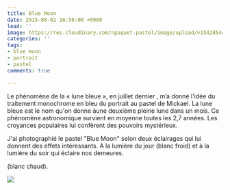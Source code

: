 ```yaml
---
title: Blue Moon
date: 2015-08-02 16:56:00 +0000
lead: ''
image: https://res.cloudinary.com/npaquet-pastel/image/upload/v1542854442/Blue-Moon-2-pastel-25-X-30-cm-2015.jpg
categories: ''
tags:
- blue moon
- portrait
- pastel
comments: true

---
```

Le phénomène de la « lune bleue », en juillet dernier , m’a donné l'idée du traitement monochrome en bleu du portrait au pastel de Mickael. La lune bleue est le nom qu'on donne àune deuxième pleine lune dans un mois. Ce phénomène astronomique survient en moyenne toutes les 2,7 années. Les croyances populaires lui confèrent des pouvoirs mystérieux.

 J'ai photographié le pastel "Blue Moon" selon deux éclairages qui lui donnent des effets intéressants. A la lumière du jour (blanc froid) et à la lumière du soir qui éclaire nos demeures.

(blanc chaud).

![](https://res.cloudinary.com/npaquet-pastel/image/upload/v1547414810/11825916_1629331034002804_2389479919027249522_n.jpg)